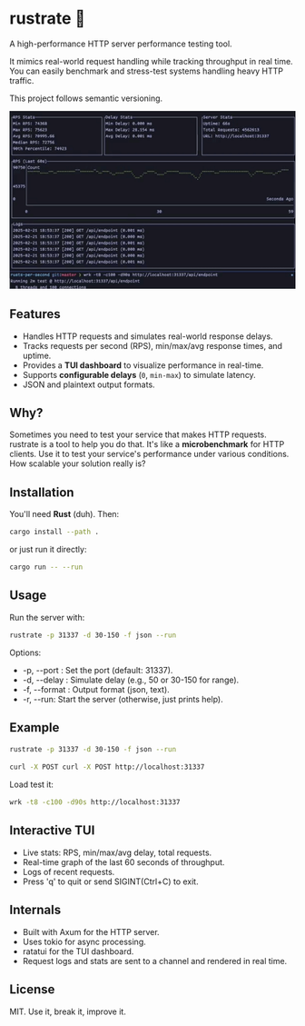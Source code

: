 # rustrate 🚀

A high-performance HTTP server performance testing tool.

It mimics real-world request handling while tracking throughput in real time.
You can easily benchmark and stress-test systems handling heavy HTTP traffic.

This project follows semantic versioning.

![rustrate demo video](https://github.com/artis101/rustrate/blob/main/preview.gif?raw=true "demo of rustrate in action handling a lot of requests")

## Features

- Handles HTTP requests and simulates real-world response delays.
- Tracks requests per second (RPS), min/max/avg response times, and uptime.
- Provides a **TUI dashboard** to visualize performance in real-time.
- Supports **configurable delays** (`0`, `min-max`) to simulate latency.
- JSON and plaintext output formats.

## Why?

Sometimes you need to test your service that makes HTTP requests. rustrate is a tool to help you do that. It's like a **microbenchmark** for HTTP clients. Use it to test your service's performance under various conditions. How scalable your solution really is?

## Installation

You'll need **Rust** (duh). Then:

```sh
cargo install --path .
```

or just run it directly:

```sh
cargo run -- --run
```

## Usage

Run the server with:

```sh
rustrate -p 31337 -d 30-150 -f json --run
```

Options:

- -p, --port <PORT>: Set the port (default: 31337).
- -d, --delay <DELAY>: Simulate delay (e.g., 50 or 30-150 for range).
- -f, --format <FORMAT>: Output format (json, text).
- -r, --run: Start the server (otherwise, just prints help).

## Example

```sh
rustrate -p 31337 -d 30-150 -f json --run
```

```sh
curl -X POST curl -X POST http://localhost:31337
```

Load test it:

```sh
wrk -t8 -c100 -d90s http://localhost:31337
```

## Interactive TUI

- Live stats: RPS, min/max/avg delay, total requests.
- Real-time graph of the last 60 seconds of throughput.
- Logs of recent requests.
- Press 'q' to quit or send SIGINT(Ctrl+C) to exit.

## Internals

- Built with Axum for the HTTP server.
- Uses tokio for async processing.
- ratatui for the TUI dashboard.
- Request logs and stats are sent to a channel and rendered in real time.

## License

MIT. Use it, break it, improve it.
